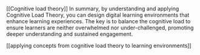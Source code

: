 [[Cognitive load theory]] 
In summary, by understanding and applying Cognitive Load Theory, you can design digital learning environments that enhance learning experiences. The key is to balance the cognitive load to ensure learners are neither overwhelmed nor under-challenged, promoting deeper understanding and sustained engagement.

[[applying concepts from cognitive load theory to learning environments]]